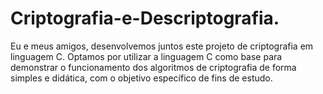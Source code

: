 # Criptografia-e-Descriptografia.
Eu e meus amigos, desenvolvemos juntos este projeto de criptografia em linguagem C. Optamos por utilizar a linguagem C como base para demonstrar o funcionamento dos algoritmos de criptografia de forma simples e didática, com o objetivo específico de fins de estudo. 
